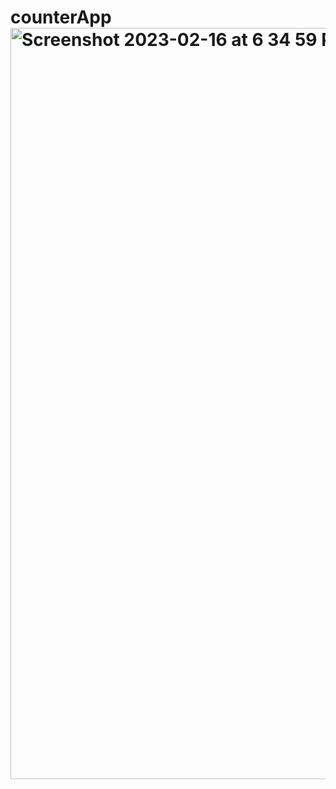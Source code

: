 # counterApp<img width="1202" alt="Screenshot 2023-02-16 at 6 34 59 PM" src="https://user-images.githubusercontent.com/90276782/219511902-fa38aa2e-809d-43e0-a9c2-2a2b49a271f6.png">
